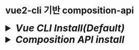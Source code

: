 # vue2-cli 기반 composition-api

<details>
<summary style="font-size:30px; font-weight:bold; font-style:italic;">Vue CLI Install(Default)</summary>

- ### vue project 생성

  ```bash
  vue create {프로젝트명}
  ```

- ### 개발 환경 구축 옵션 선택
  ```text/plain
  Vue CLI v5.0.8
  ? Please pick a preset:
    Default ([Vue 3] babel, eslint)
  > Default ([Vue 2] babel, eslint)
    Manually select features
  ```
</details>

<details>
<summary style="font-size:30px; font-weight:bold; font-style:italic;">Composition API install</summary>

- ### composition API - node module 추가

  ```bash
  npm install @vue/composition-api
  ```

- ### 루트 모듈 composition API 플러그인 추가

  ```js
  /* 생략 */
  import VueCompositionAPI from '@vue/composition-api';

  Vue.use(VueCompositionAPI); // npm install 후 전역 등록
  /* 생략 */
  ```

</details>